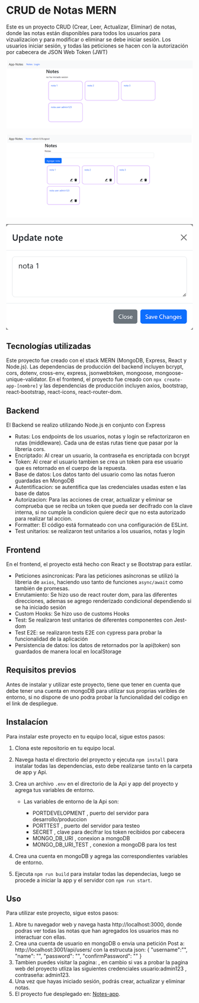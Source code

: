 # CRUD  de Notas MERN

Este es un proyecto CRUD (Crear, Leer, Actualizar, Eliminar) de notas, donde las notas están disponibles para todos los usuarios para vizualizacion y para modificar o eliminar se debe iniciar sesión. Los usuarios iniciar sesión, y todas las peticiones se hacen con la autorización por cabecera de JSON Web Token (JWT)

![notes](./images/notesWithOutLogin.png)

![Notes with login](./images/Logeado.png)

![modal edir note](./images/modal.png)

## Tecnologías utilizadas

Este proyecto fue creado con el stack MERN (MongoDB, Express, React y Node.js). Las dependencias de producción del backend incluyen bcrypt, cors, dotenv, cross-env, express, jsonwebtoken, mongoose, mongoose-unique-validator. En el frontend, el proyecto fue creado con `npx create-app-[nombre]` y las dependencias de producción incluyen axios, bootstrap, react-bootstrap, react-icons, react-router-dom.

## Backend

El Backend se realizo utilizando Node.js en conjunto con Express

- Rutas: Los endpoints de los usuarios, notas y login se refactorizaron en rutas (middleware). Cada una de estas rutas tiene que pasar por la libreria cors.
- Encriptado: Al crear un usuario, la contraseña es encriptada con bcrypt
- Token: Al crear el usuario tambien se crea un token para ese usuario que es retornado en el cuerpo de la repuesta.
- Base de datos: Los datos tanto del usuario como las notas fueron guardadas en MongoDB
- Autentificacion: se autentifica que las credenciales usadas esten e las base de datos
- Autorizacion: Para las acciones de crear, actualizar y eliminar se comprueba que se reciba un token que pueda ser decifrado con la clave interna, si no cumple la condicion quiere decir que no esta autorizado para realizar tal accion.
- Formatter: El código está formateado con una configuración de ESLint.
- Test unitarios: se realizaron test unitarios a los usuarios, notas y login

## Frontend 

En el frontend, el proyecto está hecho con React y se Bootstrap para estilar. 

- Peticiones asincronicas: Para las peticiones asíncronas se utilizó la libreria de `axios`, haciendo uso tanto de funciones `async/await` como también de promesas.
- Enrutamiento: Se hizo uso de react router dom, para las diferentes direcciones, ademas se agrego renderizado condicional dependiendo si se ha iniciado sesión 
- Custom Hooks: Se hizo uso de customs Hooks
- Test: Se realizaron test unitarios de diferentes componentes con Jest-dom
- Test E2E: se realizaron tests E2E con cypress para probar la funcionalidad de la aplicación
- Persistencia de datos: los datos de retornados por la api(token) son guardados de manera local en localStorage


## Requisitos previos

Antes de instalar y utilizar este proyecto, tiene que tener en cuenta que debe tener una cuenta en mongoDB para utilizar sus proprias varibles de entorno, si no dispone de uno podra probar la funcionalidad del codigo en el link de despliegue.

## Instalacíon

Para instalar este proyecto en tu equipo local, sigue estos pasos:
1. Clona este repositorio en tu equipo local.
2. Navega hasta el directorio del proyecto y ejecuta `npm install` para instalar todas las dependencias, esto debe realizarse tanto en la carpeta de app y Api.
3. Crea un archivo `.env` en el directorio de la Api y app del proyecto y agrega tus variables de entorno.
    - Las variables de entorno de la Api son:
      
        - PORTDEVELOPMENT , puerto del servidor para desarrollo/produccion
        - PORTTEST , puerto del servidor para testeo
        - SECRET ,  clave para decifrar los token recibidos por cabecera
        - MONGO_DB_URI , conexion a mongoDB
        - MONGO_DB_URI_TEST , conexion a mongoDB para los test

4. Crea una cuenta en mongoDB y agrega las correspondientes variables de entorno.
5. Ejecuta `npm run build` para instalar todas las dependecias, luego se procede a iniciar la app y el servidor con `npm run start`.
    
## Uso 

Para utilizar este proyecto, sigue estos pasos:
1. Abre tu navegador web y navega hasta http://localhost:3000, donde podras ver todas las notas que han agregados los usuarios mas no interactuar con ellas.
2. Crea una cuenta de usuario en mongoDB o envia una petición Post a: http://localhost:3001/api/users/ con la estrucuta json:
   {
    	"username":"",
	"name": "",
	"password": "",
    	"confirmPassword": ""
   }
4. Tambien puedes visitar la pagina: 
, en cambio si vas a probar la pagina web del proyecto utliza las siguientes credenciales usuario:admin123 , contraseña: admin123.
5. Una vez que hayas iniciado sesión, podrás crear, actualizar y eliminar notas.
6. El proyecto fue desplegado en: [Notes-app](https://notes-user.onrender.com).
